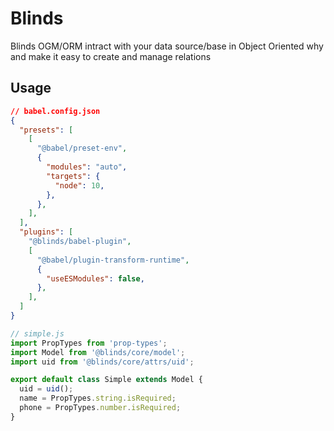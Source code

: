 # Blinds

Blinds OGM/ORM intract with your data source/base in Object Oriented why and make it easy to create and manage relations

## Usage

```json
// babel.config.json
{
  "presets": [
    [
      "@babel/preset-env",
      {
        "modules": "auto",
        "targets": {
          "node": 10,
        },
      },
    ],
  ],
  "plugins": [
    "@blinds/babel-plugin",
    [
      "@babel/plugin-transform-runtime",
      {
        "useESModules": false,
      },
    ],
  ]
}
```

```javascript
// simple.js
import PropTypes from 'prop-types';
import Model from '@blinds/core/model';
import uid from '@blinds/core/attrs/uid';

export default class Simple extends Model {
  uid = uid();
  name = PropTypes.string.isRequired;
  phone = PropTypes.number.isRequired;
}
```
